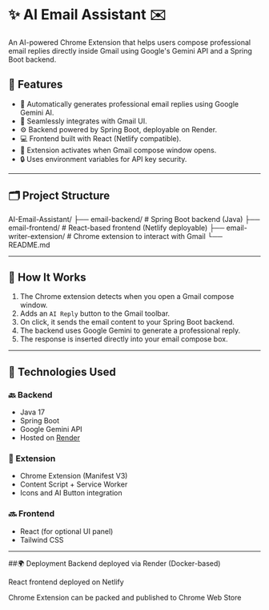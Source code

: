 # ✨ AI Email Assistant ✉️

An AI-powered Chrome Extension that helps users compose professional email replies directly inside Gmail using Google's Gemini API and a Spring Boot backend.

## 📌 Features

- 🧠 Automatically generates professional email replies using Google Gemini AI.
- 📩 Seamlessly integrates with Gmail UI.
- ⚙️ Backend powered by Spring Boot, deployable on Render.
- 💻 Frontend built with React (Netlify compatible).
- 🧩 Extension activates when Gmail compose window opens.
- 🔒 Uses environment variables for API key security.

---

## 🗂️ Project Structure

AI-Email-Assistant/
├── email-backend/ # Spring Boot backend (Java)
├── email-frontend/ # React-based frontend (Netlify deployable)
├── email-writer-extension/ # Chrome extension to interact with Gmail
└── README.md


---

## 🚀 How It Works

1. The Chrome extension detects when you open a Gmail compose window.
2. Adds an `AI Reply` button to the Gmail toolbar.
3. On click, it sends the email content to your Spring Boot backend.
4. The backend uses Google Gemini to generate a professional reply.
5. The response is inserted directly into your email compose box.

---

## 🔧 Technologies Used

### 🔙 Backend
- Java 17
- Spring Boot
- Google Gemini API
- Hosted on [Render](https://render.com)

 ### 🧩 Extension
- Chrome Extension (Manifest V3)
- Content Script + Service Worker
- Icons and AI Button integration

### 🔜 Frontend
- React (for optional UI panel)
- Tailwind CSS

---


##🌍 Deployment
Backend deployed via Render (Docker-based)

React frontend deployed on Netlify

Chrome Extension can be packed and published to Chrome Web Store







